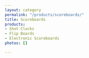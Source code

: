 ```yaml
---
layout: category
permalink: "/products/scoreboards/"
title: Scoreboards
products:
- Shot Clocks
- Flip Boards
- Electronic Scoreboards
photos: []

---
```

